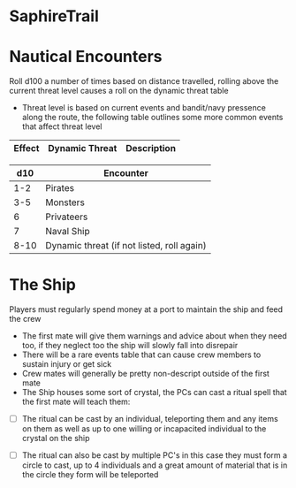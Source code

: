 # SaphireTrail

# Nautical Encounters
Roll d100 a number of times based on distance travelled, rolling above the current threat level causes a roll on the dynamic threat table
* Threat level is based on current events and bandit/navy pressence along the route, the following table outlines some more common events that affect threat level

Effect | Dynamic Threat | Description
------ | ----------- | --------------


d10 | Encounter
--- | ---------
1-2   | Pirates
3-5 | Monsters
6   | Privateers
7   | Naval Ship
8-10 | Dynamic threat (if not listed, roll again)


# The Ship 
Players must regularly spend money at a port to maintain the ship and feed the crew
* The first mate will give them warnings and advice about when they need too, if they neglect too the ship will slowly fall into disrepair
* There will be a rare events table that can cause crew members to sustain injury or get sick
* Crew mates will generally be pretty non-descript outside of the first mate
* The Ship houses some sort of crystal, the PCs can cast a ritual spell that the first mate will teach them:
- [ ] The ritual can be cast by an individual, teleporting them and any items on them as well as up to one willing or incapacited individual to the crystal on the ship
- [ ] The ritual can also be cast by multiple PC's in this case they must form a circle to cast, up to 4 individuals and a great amount of material that is in the circle they form will be teleported


